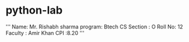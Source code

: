# python-lab
'''
Name: Mr. Rishabh sharma
program: Btech CS
Section : O
Roll No: 12
Faculty : Amir Khan
CPI :8.20
'''
